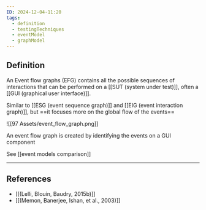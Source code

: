 ```yaml
---
ID: 2024-12-04-11:20
tags:
  - definition
  - testingTechniques
  - eventModel
  - graphModel
---
```

## Definition

An Event flow graphs (EFG) contains all the possible sequences of interactions that can be performed on a [[SUT (system under test)]], often a  [[GUI (graphical user interface)]]. 

Similar to [[ESG (event sequence graph)]] and [[EIG (event interaction graph)]], but ==it focuses more on the global flow of the events==

![[97 Assets/event_flow_graph.png]]

An event flow graph is created by identifying the events on a GUI component

See [[event models comparison]]

---
## References
- [[(Lelli, Blouin, Baudry, 2015b)]]
- [[(Memon, Banerjee, Ishan, et al., 2003)]]